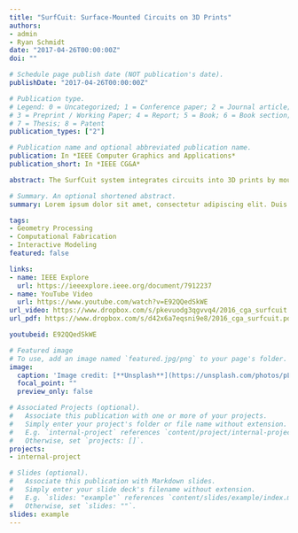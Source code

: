 ```yaml
---
title: "SurfCuit: Surface-Mounted Circuits on 3D Prints"
authors:
- admin
- Ryan Schmidt
date: "2017-04-26T00:00:00Z"
doi: ""

# Schedule page publish date (NOT publication's date).
publishDate: "2017-04-26T00:00:00Z"

# Publication type.
# Legend: 0 = Uncategorized; 1 = Conference paper; 2 = Journal article;
# 3 = Preprint / Working Paper; 4 = Report; 5 = Book; 6 = Book section;
# 7 = Thesis; 8 = Patent
publication_types: ["2"]

# Publication name and optional abbreviated publication name.
publication: In *IEEE Computer Graphics and Applications*
publication_short: In *IEEE CG&A*

abstract: The SurfCuit system integrates circuits into 3D prints by mounting them on the printed surface. SurfCuit does not require tedious circuit casing design or expensive setups, allowing users to build complex, highly conductive circuit patterns for consumer-level desktop fused decomposition modeling (FDM) 3D printers and thus expediting the process of circuit construction for 3D models.

# Summary. An optional shortened abstract.
summary: Lorem ipsum dolor sit amet, consectetur adipiscing elit. Duis posuere tellus ac convallis placerat. Proin tincidunt magna sed ex sollicitudin condimentum.

tags:
- Geometry Processing
- Computational Fabrication
- Interactive Modeling
featured: false

links:
- name: IEEE Explore
  url: https://ieeexplore.ieee.org/document/7912237
- name: YouTube Video
  url: https://www.youtube.com/watch?v=E92QQedSkWE
url_video: https://www.dropbox.com/s/pkevuodg3qgvvq4/2016_cga_surfcuit.mp4?dl=0  
url_pdf: https://www.dropbox.com/s/d42x6a7eqsni9e8/2016_cga_surfcuit.pdf?dl=0

youtubeid: E92QQedSkWE

# Featured image
# To use, add an image named `featured.jpg/png` to your page's folder. 
image:
  caption: 'Image credit: [**Unsplash**](https://unsplash.com/photos/pLCdAaMFLTE)'
  focal_point: ""
  preview_only: false

# Associated Projects (optional).
#   Associate this publication with one or more of your projects.
#   Simply enter your project's folder or file name without extension.
#   E.g. `internal-project` references `content/project/internal-project/index.md`.
#   Otherwise, set `projects: []`.
projects:
- internal-project

# Slides (optional).
#   Associate this publication with Markdown slides.
#   Simply enter your slide deck's filename without extension.
#   E.g. `slides: "example"` references `content/slides/example/index.md`.
#   Otherwise, set `slides: ""`.
slides: example
---
```


